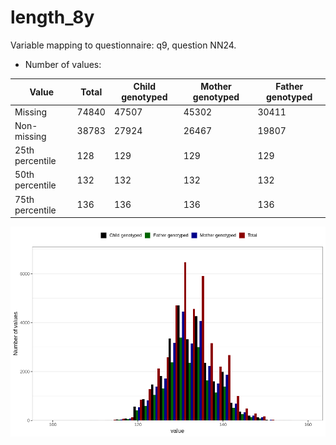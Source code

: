 # length_8y
Variable mapping to questionnaire: q9, question NN24.
- Number of values:

| Value | Total | Child genotyped | Mother genotyped | Father genotyped |
| ----- | ----- | --------------- | ---------------- | ---------------- |
| Missing | 74840 | 47507 | 45302 | 30411 |
| Non-missing | 38783 | 27924 | 26467 | 19807 |
| 25th percentile | 128 | 129 | 129 | 129 |
| 50th percentile | 132 | 132 | 132 | 132 |
| 75th percentile | 136 | 136 | 136 | 136 |



![](length_8y_n.png)



